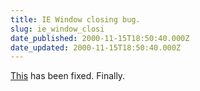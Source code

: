 ```yaml
---
title: IE Window closing bug.
slug: ie_window_closi
date_published: 2000-11-15T18:50:40.000Z
date_updated: 2000-11-15T18:50:40.000Z
---
```


[This](http://support.microsoft.com/support/kb/articles/Q268/9/76.ASP) has been fixed. Finally.
